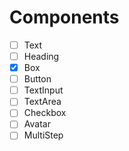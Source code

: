 # Components

- [ ] Text
- [ ] Heading
- [x] Box
- [ ] Button
- [ ] TextInput
- [ ] TextArea
- [ ] Checkbox
- [ ] Avatar
- [ ] MultiStep